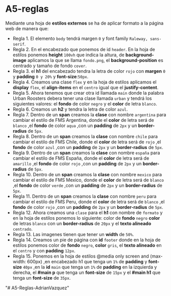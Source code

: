 # A5-reglas
Mediante una hoja de **estilos externos** se ha de aplicar formato a la página web de manera que:
* Regla 1. El elemento `body` tendrá margen `0` y font family `Raleway, sans-serif`.
* Regla 2. En el encabezado que ponemos de id `header`. En la hoja de estilos ponemos **height** `100vh` que indica la altura, de **background-image** aplicamos la que se llama `fondo.png`, el **background-position** es centrado y tamaño de fondo `cover`.
* Regla 3. el **h1** del encabezado tendra la letra de color `rojo` con **margen** `0` y **padding** `0 y 20%` y **font-size**:`50px`.
* Regla 4. Creamos una clase `flex` y en la hoja de estilos aplicamos el **display** `flex`, el **align-items** en el `centro` igual que el **justify-content**.
* Regla 5. Ahora tenemos que crear otra id llamada `main` donde la palabra Urban Roosters debera tener una clase llamada `urban` y tendrá los siguientes valores: el **fondo** de color `negro` y el **color** de letra `blanco`.
* Regla 6. Creamos un **h2** y tendra la letra de color `azul`.
* Regla 7. Dentro de un **span** creamos la **clase** con nombre `argentina` para cambiar el estilo de FMS Argentina, donde el **color** de letra será de `blanco` ,el **fondo** de color `aqua` ,con un **padding** de `2px` y un **border-radius** de `5px`.
* Regla 8. Dentro de un **span** creamos la **clase** con nombre `chile` para cambiar el estilo de FMS Chile, donde el **color** de letra será de `rojo` ,el **fondo** de color `azul` ,con un **padding** de `2px` y un **border-radius** de `5px`.
* Regla 9. Dentro de un **span** creamos la **clase** con nombre `españa` para cambiar el estilo de FMS España, donde el **color** de letra será de `amarillo` ,el **fondo** de color `rojo` ,con un **padding** de `2px` y un **border-radius** de `5px`.
* Regla 10. Dentro de un **span** creamos la **clase** con nombre `mexico` para cambiar el estilo de FMS Mexico, donde el **color** de letra será de `blanco` ,el **fondo** de color `verde` ,con un **padding** de `2px` y un **border-radius** de `5px`.
* Regla 11. Dentro de un **span** creamos la **clase** con nombre `peru` para cambiar el estilo de FMS Peru, donde el **color** de letra será de `blanco` ,el **fondo** de color `rojo` ,con un **padding** de `2px` y un **border-radius** de `5px`.
* Regla 12. Ahora creamos una `clase` para el **h1** con nombre de `formato` y en la hoja de estilos ponemos lo siguiente: color de **fondo** `negro` **color** de letras `blanco` con un **border-radius** de `20px` y el **texto alineado** `centrado`.
* Regla 13. Las imagenes tienen que tener un **width** de `50%`.
* Regla 14. Creamos un pie de página con **id** `footer` donde en la hoja de estilos ponemos color de **fondo** `negro`, **color** `gris`, el **texto alineado** en el `centro` y con **padding** `12px`.
* Regla 15. Ponemos en la hoja de estilos @media only screen and (max-width: 600px) ,en encabezado h1 que tenga un `1%` de **padding** y **font-size** `40px` ,en la **id** `main` que tenga un `1%` de **padding** en la izquierda y derecha, el **#main p** que tenga un **font-size** de `15px` y el **#main h1** que tenga un **font-size** de `35px`.

"# A5-Reglas-AdrianVazquez" 
